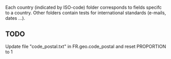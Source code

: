Each country (indicated by ISO-code) folder corresponds to fields specifc to a country.  Other folders contain tests for international standards (e-mails, dates ...).

## TODO

Update file "code_postal.txt" in FR.geo.code_postal and reset PROPORTION to 1